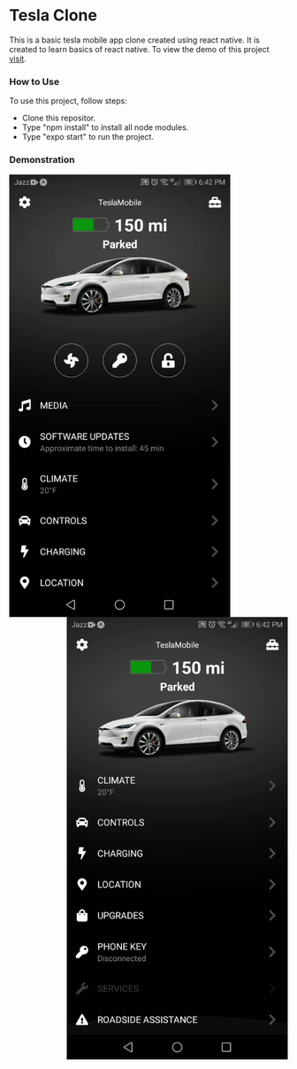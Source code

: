 # Tesla Clone

This is a basic tesla mobile app clone created using react native. It is created to learn basics of react native. To view the demo of this project [visit](https://expo.dev/@fatimamujahid/tesla-clone).

### How to Use

To use this project, follow steps:
 - Clone this repositor.
 - Type "npm install" to install all node modules.
 - Type "expo start" to run the project.
 
### Demonstration

<p>
<img align="left" src="https://github.com/Fatima-Mujahid/tesla-clone/blob/main/Resources/t1.jpeg" alt="tesla clone" width="400" height="800" />
<img align="right" src="https://github.com/Fatima-Mujahid/tesla-clone/blob/main/Resources/t2.jpeg" alt="tesla clone" width="400" height="800" />
</p>
